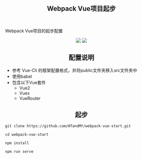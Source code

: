 <h2 align="center">Webpack Vue项目起步</h2></br>
<p>Webpack Vue项目的起步配置</p>
<p align="center">
    <a href="https://forthebadge.com"><img src="https://forthebadge.com/images/badges/made-with-javascript.svg"></a>
    <a href="https://forthebadge.com"><img src="https://forthebadge.com/images/badges/made-with-vue.svg"></a>
</p>
<h2 align="center">配置说明</h2>

* 参考 Vue-Cli 的框架配置格式，并将public文件夹移入src文件夹中
* 使用babel
* 包含以下Vue套件
    * Vue2
    * Vuex
    * VueRouter

<h2 align="center">起步</h2>

    git clone https://github.com/HTandMY/webpack-vue-start.git

    cd webpack-vue-start

    npm install
    
    npm run serve

